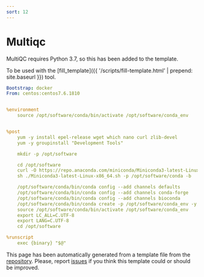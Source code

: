 ```yaml
---
sort: 12
---
```

# Multiqc

 MultiQC requires Python 3.7, so this has been added to the template.

To be used with the [fill_template]({{ '/scripts/fill-template.html' | prepend: site.baseurl }}) tool.

```yaml
Bootstrap: docker
From: centos:centos7.6.1810


%environment
    source /opt/software/conda/bin/activate /opt/software/conda_env


%post
    yum -y install epel-release wget which nano curl zlib-devel
    yum -y groupinstall "Development Tools"

    mkdir -p /opt/software

    cd /opt/software
    curl -O https://repo.anaconda.com/miniconda/Miniconda3-latest-Linux-x86_64.sh
    sh ./Miniconda3-latest-Linux-x86_64.sh -p /opt/software/conda -b

    /opt/software/conda/bin/conda config --add channels defaults
    /opt/software/conda/bin/conda config --add channels conda-forge
    /opt/software/conda/bin/conda config --add channels bioconda
    /opt/software/conda/bin/conda create -p /opt/software/conda_env -y python=3.7 {package}={version}
    source /opt/software/conda/bin/activate /opt/software/conda_env
    export LC_ALL=C.UTF-8
    export LANG=C.UTF-8
    cd /opt/software

%runscript
    exec {binary} "$@"

```

This page has been automatically generated from a template file from the [repository](https://github.com/telatin/singularities).
Please, report [issues](https://github.com/telatin/singularities/issues) if you think this template could or should be improved.
